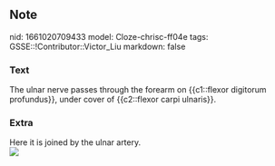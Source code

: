 ## Note
nid: 1661020709433
model: Cloze-chrisc-ff04e
tags: GSSE::!Contributor::Victor_Liu
markdown: false

### Text
The ulnar nerve passes through the forearm on {{c1::flexor digitorum profundus}}, under cover of {{c2::flexor carpi ulnaris}}.

### Extra
<div>
  Here it is joined by the ulnar artery.
</div><img src=
"paste-c45c3ca6a0518ead89a7736f6be7bb2bec01e31b.jpg">
